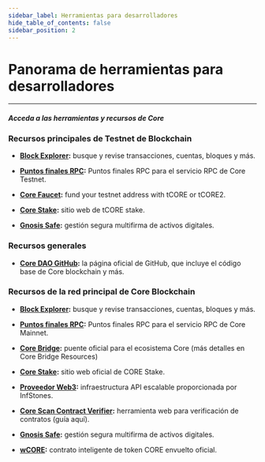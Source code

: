 ```yaml
---
sidebar_label: Herramientas para desarrolladores
hide_table_of_contents: false
sidebar_position: 2
---
```


# Panorama de herramientas para desarrolladores

---

#### _Acceda a las herramientas y recursos de Core_

### Recursos principales de Testnet de Blockchain

- **[Block Explorer](https://scan.test.btcs.network/):** busque y revise transacciones, cuentas, bloques y más.

- **[Puntos finales RPC](https://chainlist.org/chain/1115):** Puntos finales RPC para el servicio RPC de Core Testnet.

- **[Core Faucet](https://scan.test.btcs.network/faucet):** fund your testnet address with tCORE or tCORE2.

- **[Core Stake](https://stake.test.btcs.network/):** sitio web de tCORE stake.

- **[Gnosis Safe](https://safe.test.btcs.network/welcome):** gestión segura multifirma de activos digitales.

### Recursos generales

- **[Core DAO GitHub](https://github.com/coredao-org):** la página oficial de GitHub, que incluye el código base de Core blockchain y más.

### Recursos de la red principal de Core  Blockchain

- **[Block Explorer](https://scan.coredao.org/):** busque y revise transacciones, cuentas, bloques y más.

- **[Puntos finales RPC](https://chainlist.org/chain/1116):** Puntos finales RPC para el servicio RPC de Core Mainnet.

- **[Core Bridge](https://bridge.coredao.org/):** puente oficial para el ecosistema Core (más detalles en Core Bridge Resources)

- **[Core Stake](https://stake.coredao.org/):** sitio web oficial de CORE Stake.

- **[Proveedor Web3](https://cloud.infstones.com/login):** infraestructura API escalable proporcionada por InfStones.

- **[Core Scan Contract Verifier](https://scan.coredao.org/verifyContract):** herramienta web para verificación de contratos (guía aquí).

- **[Gnosis Safe](https://safe.coredao.org/welcome):** gestión segura multifirma de activos digitales.

- **[wCORE](https://scan.coredao.org/address/0x191e94fa59739e188dce837f7f6978d84727ad01):** contrato inteligente de token CORE envuelto oficial.
